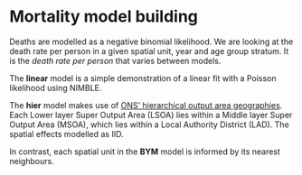 # Mortality model building
Deaths are modelled as a negative binomial likelihood. We are looking at the death rate per person in a given spatial unit, year and age group stratum. It is the _death rate per person_ that varies between models.

The __linear__ model is a simple demonstration of a linear fit with a Poisson likelihood using NIMBLE.

The __hier__ model makes use of <a href="https://www.ons.gov.uk/methodology/geography/ukgeographies/censusgeography">ONS' hierarchical output area geographies</a>. Each Lower layer Super Output Area (LSOA) lies within a Middle layer Super Output Area (MSOA), which lies within a Local Authority District (LAD). The spatial effects modelled as IID.

In contrast, each spatial unit in the __BYM__ model is informed by its nearest neighbours.
